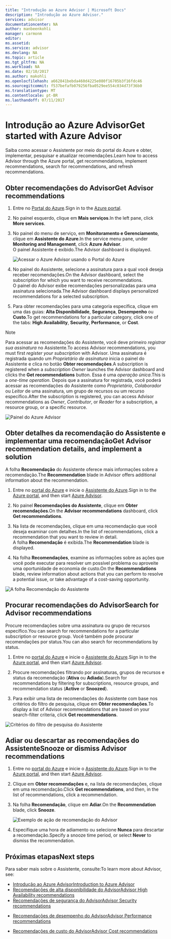 ```yaml
---
title: "Introdução ao Azure Advisor | Microsoft Docs"
description: "Introdução ao Azure Advisor."
services: advisor
documentationcenter: NA
author: manbeenkohli
manager: carmonm
editor: 
ms.assetid: 
ms.service: advisor
ms.devlang: NA
ms.topic: article
ms.tgt_pltfrm: NA
ms.workload: NA
ms.date: 02/10/2017
ms.author: makohli
ms.openlocfilehash: a662841bebda460d4225e080f16705b3f16fdc46
ms.sourcegitcommit: f537befafb079256fba0529ee554c034d73f36b0
ms.translationtype: MT
ms.contentlocale: pt-BR
ms.lasthandoff: 07/11/2017
---
```

# <a name="get-started-with-azure-advisor"></a><span data-ttu-id="d2b87-103">Introdução ao Azure Advisor</span><span class="sxs-lookup"><span data-stu-id="d2b87-103">Get started with Azure Advisor</span></span>

<span data-ttu-id="d2b87-104">Saiba como acessar o Assistente por meio do portal do Azure e obter, implementar, pesquisar e atualizar recomendações.</span><span class="sxs-lookup"><span data-stu-id="d2b87-104">Learn how to access Advisor through the Azure portal, get recommendations, implement recommendations, search for recommendations, and refresh recommendations.</span></span>

## <a name="get-advisor-recommendations"></a><span data-ttu-id="d2b87-105">Obter recomendações do Advisor</span><span class="sxs-lookup"><span data-stu-id="d2b87-105">Get Advisor recommendations</span></span>

1. <span data-ttu-id="d2b87-106">Entre no [Portal do Azure](https://portal.azure.com).</span><span class="sxs-lookup"><span data-stu-id="d2b87-106">Sign in to the [Azure portal](https://portal.azure.com).</span></span>

2. <span data-ttu-id="d2b87-107">No painel esquerdo, clique em **Mais serviços**.</span><span class="sxs-lookup"><span data-stu-id="d2b87-107">In the left pane, click **More services**.</span></span>

3. <span data-ttu-id="d2b87-108">No painel do menu de serviço, em **Monitoramento e Gerenciamento**, clique em **Assistente do Azure**.</span><span class="sxs-lookup"><span data-stu-id="d2b87-108">In the service menu pane, under **Monitoring and Management**, click **Azure Advisor**.</span></span>  
 <span data-ttu-id="d2b87-109">O painel Assistente é exibido.</span><span class="sxs-lookup"><span data-stu-id="d2b87-109">The Advisor dashboard is displayed.</span></span>

   ![Acessar o Azure Advisor usando o Portal do Azure](./media/advisor-overview/advisor-azure-portal-menu.png) 

4. <span data-ttu-id="d2b87-111">No painel do Assistente, selecione a assinatura para a qual você deseja receber recomendações.</span><span class="sxs-lookup"><span data-stu-id="d2b87-111">On the Advisor dashboard, select the subscription for which you want to receive recommendations.</span></span>  
<span data-ttu-id="d2b87-112">O painel do Advisor exibe recomendações personalizadas para uma assinatura selecionada.</span><span class="sxs-lookup"><span data-stu-id="d2b87-112">The Advisor dashboard displays personalized recommendations for a selected subscription.</span></span> 

5. <span data-ttu-id="d2b87-113">Para obter recomendações para uma categoria específica, clique em uma das guias: **Alta Disponibilidade**, **Segurança**, **Desempenho** ou **Custo**.</span><span class="sxs-lookup"><span data-stu-id="d2b87-113">To get recommendations for a particular category, click one of the tabs: **High Availability**, **Security**, **Performance**, or **Cost**.</span></span>
 
> [!NOTE]
> <span data-ttu-id="d2b87-114">Para acessar as recomendações do Assistente, você deve primeiro *registrar sua assinatura* no Assistente.</span><span class="sxs-lookup"><span data-stu-id="d2b87-114">To access Advisor recommendations, you must first *register your subscription* with Advisor.</span></span> <span data-ttu-id="d2b87-115">Uma assinatura é registrada quando um *Proprietário de assinatura* inicia o painel do Assistente e clica no botão **Obter recomendações**.</span><span class="sxs-lookup"><span data-stu-id="d2b87-115">A subscription is registered when a *subscription Owner* launches the Advisor dashboard and clicks the **Get recommendations** button.</span></span> <span data-ttu-id="d2b87-116">Essa é uma *operação única*.</span><span class="sxs-lookup"><span data-stu-id="d2b87-116">This is a *one-time operation*.</span></span> <span data-ttu-id="d2b87-117">Depois que a assinatura for registrada, você poderá acessar as recomendações do Assistente como *Proprietário*, *Colaborador* ou *Leitor* de uma assinatura, um grupo de recursos ou um recurso específico.</span><span class="sxs-lookup"><span data-stu-id="d2b87-117">After the subscription is registered, you can access Advisor recommendations as *Owner*, *Contributor*, or *Reader* for a subscription, a resource group, or a specific resource.</span></span>

  ![Painel do Azure Advisor](./media/advisor-overview/advisor-all-tab.png)

## <a name="get-advisor-recommendation-details-and-implement-a-solution"></a><span data-ttu-id="d2b87-119">Obter detalhes da recomendação do Assistente e implementar uma recomendação</span><span class="sxs-lookup"><span data-stu-id="d2b87-119">Get Advisor recommendation details, and implement a solution</span></span>

<span data-ttu-id="d2b87-120">A folha **Recomendação** do Assistente oferece mais informações sobre a recomendação.</span><span class="sxs-lookup"><span data-stu-id="d2b87-120">The **Recommendation** blade in Advisor offers additional information about the recommendation.</span></span> 

1. <span data-ttu-id="d2b87-121">Entre no [portal do Azure](https://portal.azure.com) e inicie o [Assistente do Azure](https://aka.ms/azureadvisordashboard).</span><span class="sxs-lookup"><span data-stu-id="d2b87-121">Sign in to the [Azure portal](https://portal.azure.com), and then start [Azure Advisor](https://aka.ms/azureadvisordashboard).</span></span>

2. <span data-ttu-id="d2b87-122">No painel **Recomendações do Assistente**, clique em **Obter recomendações**.</span><span class="sxs-lookup"><span data-stu-id="d2b87-122">On the **Advisor recommendations** dashboard, click **Get recommendations**.</span></span>

3. <span data-ttu-id="d2b87-123">Na lista de recomendações, clique em uma recomendação que você deseja examinar com detalhes.</span><span class="sxs-lookup"><span data-stu-id="d2b87-123">In the list of recommendations, click a recommendation that you want to review in detail.</span></span>  
<span data-ttu-id="d2b87-124">A folha **Recomendação** é exibida.</span><span class="sxs-lookup"><span data-stu-id="d2b87-124">The **Recommendation** blade is displayed.</span></span>

4. <span data-ttu-id="d2b87-125">Na folha **Recomendações**, examine as informações sobre as ações que você pode executar para resolver um possível problema ou aproveite uma oportunidade de economia de custo.</span><span class="sxs-lookup"><span data-stu-id="d2b87-125">On the **Recommendations** blade, review information about actions that you can perform to resolve a potential issue, or take advantage of a cost-saving opportunity.</span></span> 
  
  ![A folha Recomendação do Assistente](./media/advisor-overview/advisor-recommendation-action-example.png)

## <a name="search-for-advisor-recommendations"></a><span data-ttu-id="d2b87-127">Procurar recomendações do Advisor</span><span class="sxs-lookup"><span data-stu-id="d2b87-127">Search for Advisor recommendations</span></span>

<span data-ttu-id="d2b87-128">Procure recomendações sobre uma assinatura ou grupo de recursos específico.</span><span class="sxs-lookup"><span data-stu-id="d2b87-128">You can search for recommendations for a particular subscription or resource group.</span></span> <span data-ttu-id="d2b87-129">Você também pode procurar recomendações por status.</span><span class="sxs-lookup"><span data-stu-id="d2b87-129">You can also search for recommendations by status.</span></span>

1. <span data-ttu-id="d2b87-130">Entre no [portal do Azure](https://portal.azure.com) e inicie o [Assistente do Azure](https://aka.ms/azureadvisordashboard).</span><span class="sxs-lookup"><span data-stu-id="d2b87-130">Sign in to the [Azure portal](https://portal.azure.com), and then start [Azure Advisor](https://aka.ms/azureadvisordashboard).</span></span>

2. <span data-ttu-id="d2b87-131">Procure recomendações filtrando por assinaturas, grupos de recursos e status da recomendação (**Ativa** ou **Adiada**).</span><span class="sxs-lookup"><span data-stu-id="d2b87-131">Search for recommendations by filtering for subscriptions, resource groups, and recommendation status (**Active** or **Snoozed**).</span></span>

3. <span data-ttu-id="d2b87-132">Para exibir uma lista de recomendações do Assistente com base nos critérios do filtro de pesquisa, clique em **Obter recomendações**.</span><span class="sxs-lookup"><span data-stu-id="d2b87-132">To display a list of Advisor recommendations that are based on your search-filter criteria, click **Get recommendations**.</span></span>

  ![Critérios do filtro de pesquisa do Assistente](./media/advisor-get-started/advisor-search.png)

## <a name="snooze-or-dismiss-advisor-recommendations"></a><span data-ttu-id="d2b87-134">Adiar ou descartar as recomendações do Assistente</span><span class="sxs-lookup"><span data-stu-id="d2b87-134">Snooze or dismiss Advisor recommendations</span></span>

1. <span data-ttu-id="d2b87-135">Entre no [portal do Azure](https://portal.azure.com) e inicie o [Assistente do Azure](https://aka.ms/azureadvisordashboard).</span><span class="sxs-lookup"><span data-stu-id="d2b87-135">Sign in to the [Azure portal](https://portal.azure.com), and then start [Azure Advisor](https://aka.ms/azureadvisordashboard).</span></span>

2. <span data-ttu-id="d2b87-136">Clique em **Obter recomendações** e, na lista de recomendações, clique em uma recomendação.</span><span class="sxs-lookup"><span data-stu-id="d2b87-136">Click **Get recommendations**, and then, in the list of recommendations, click a recommendation.</span></span>

3. <span data-ttu-id="d2b87-137">Na folha **Recomendação**, clique em **Adiar**.</span><span class="sxs-lookup"><span data-stu-id="d2b87-137">On the **Recommendation** blade, click **Snooze**.</span></span>  

   ![Exemplo de ação de recomendação do Advisor](./media/advisor-get-started/advisor-snooze.png)

4. <span data-ttu-id="d2b87-139">Especifique uma hora de adiamento ou selecione **Nunca** para descartar a recomendação.</span><span class="sxs-lookup"><span data-stu-id="d2b87-139">Specify a snooze time period, or select **Never** to dismiss the recommendation.</span></span>


## <a name="next-steps"></a><span data-ttu-id="d2b87-140">Próximas etapas</span><span class="sxs-lookup"><span data-stu-id="d2b87-140">Next steps</span></span>

<span data-ttu-id="d2b87-141">Para saber mais sobre o Assistente, consulte:</span><span class="sxs-lookup"><span data-stu-id="d2b87-141">To learn more about Advisor, see:</span></span>
* [<span data-ttu-id="d2b87-142">Introdução ao Azure Advisor</span><span class="sxs-lookup"><span data-stu-id="d2b87-142">Introduction to Azure Advisor</span></span>](advisor-overview.md)
* [<span data-ttu-id="d2b87-143">Recomendações de alta disponibilidade do Advisor</span><span class="sxs-lookup"><span data-stu-id="d2b87-143">Advisor High Availability recommendations</span></span>](advisor-high-availability-recommendations.md)
* [<span data-ttu-id="d2b87-144">Recomendações de segurança do Advisor</span><span class="sxs-lookup"><span data-stu-id="d2b87-144">Advisor Security recommendations</span></span>](advisor-security-recommendations.md)
-  [<span data-ttu-id="d2b87-145">Recomendações de desempenho do Advisor</span><span class="sxs-lookup"><span data-stu-id="d2b87-145">Advisor Performance recommendations</span></span>](advisor-performance-recommendations.md)
* [<span data-ttu-id="d2b87-146">Recomendações de custo do Advisor</span><span class="sxs-lookup"><span data-stu-id="d2b87-146">Advisor Cost recommendations</span></span>](advisor-performance-recommendations.md)

